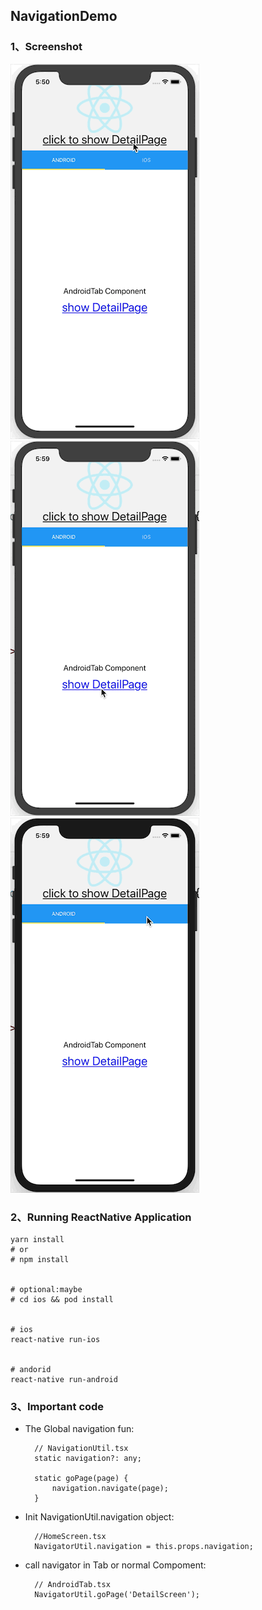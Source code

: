## NavigationDemo

### 1、Screenshot

![](/screenshot/navigator1.gif) ![](/screenshot/navigator2.gif) ![](/screenshot/navigator3.gif)



### 2、Running ReactNative Application

    yarn install
    # or 
    # npm install


    # optional:maybe
    # cd ios && pod install


    # ios
    react-native run-ios


    # andorid
    react-native run-android



### 3、Important code

* The Global navigation fun:

        // NavigationUtil.tsx
        static navigation?: any;

        static goPage(page) {
            navigation.navigate(page);
        }


* Init NavigationUtil.navigation object:

        //HomeScreen.tsx
        NavigatorUtil.navigation = this.props.navigation;


* call navigator in Tab or normal Compoment:

        // AndroidTab.tsx
        NavigatorUtil.goPage('DetailScreen');




